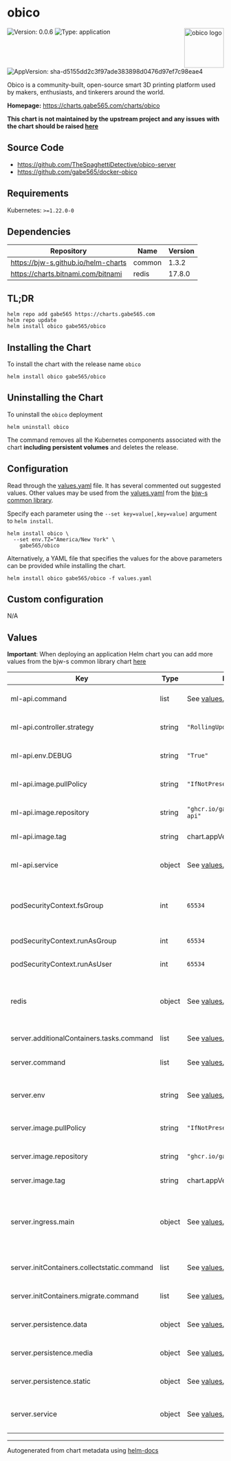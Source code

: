 # obico

<img src="https://raw.githubusercontent.com/TheSpaghettiDetective/OctoPrint-Obico/master/octoprint_obico/static/img/logo-square.svg" align="right" width="92" alt="obico logo">

![Version: 0.0.6](https://img.shields.io/badge/Version-0.0.6-informational?style=flat)
![Type: application](https://img.shields.io/badge/Type-application-informational?style=flat)
![AppVersion: sha-d5155dd2c3f97ade383898d0476d97ef7c98eae4](https://img.shields.io/badge/AppVersion-sha--d5155dd2c3f97ade383898d0476d97ef7c98eae4-informational?style=flat)

Obico is a community-built, open-source smart 3D printing platform used by makers, enthusiasts, and tinkerers around the world.

**Homepage:** <https://charts.gabe565.com/charts/obico>

**This chart is not maintained by the upstream project and any issues with the chart should be raised [here](https://github.com/gabe565/charts/issues/new)**

## Source Code

* <https://github.com/TheSpaghettiDetective/obico-server>
* <https://github.com/gabe565/docker-obico>

## Requirements

Kubernetes: `>=1.22.0-0`

## Dependencies

| Repository | Name | Version |
|------------|------|---------|
| <https://bjw-s.github.io/helm-charts> | common | 1.3.2 |
| <https://charts.bitnami.com/bitnami> | redis | 17.8.0 |

## TL;DR

```console
helm repo add gabe565 https://charts.gabe565.com
helm repo update
helm install obico gabe565/obico
```

## Installing the Chart

To install the chart with the release name `obico`

```console
helm install obico gabe565/obico
```

## Uninstalling the Chart

To uninstall the `obico` deployment

```console
helm uninstall obico
```

The command removes all the Kubernetes components associated with the chart **including persistent volumes** and deletes the release.

## Configuration

Read through the [values.yaml](./values.yaml) file. It has several commented out suggested values.
Other values may be used from the [values.yaml](https://github.com/bjw-s/helm-charts/tree/main/charts/library/common/values.yaml) from the [bjw-s common library](https://github.com/bjw-s/helm-charts/tree/main/charts/library/common).

Specify each parameter using the `--set key=value[,key=value]` argument to `helm install`.

```console
helm install obico \
  --set env.TZ="America/New York" \
    gabe565/obico
```

Alternatively, a YAML file that specifies the values for the above parameters can be provided while installing the chart.

```console
helm install obico gabe565/obico -f values.yaml
```

## Custom configuration

N/A

## Values

**Important**: When deploying an application Helm chart you can add more values from the bjw-s common library chart [here](https://github.com/bjw-s/helm-charts/tree/main/charts/library/common)

| Key | Type | Default | Description |
|-----|------|---------|-------------|
| ml-api.command | list | See [values.yaml](./values.yaml) | Command to run ML API. |
| ml-api.controller.strategy | string | `"RollingUpdate"` | Set the ML API upgrade strategy |
| ml-api.env.DEBUG | string | `"True"` | Enables debug logging |
| ml-api.image.pullPolicy | string | `"IfNotPresent"` | ML API image pull policy |
| ml-api.image.repository | string | `"ghcr.io/gabe565/obico/ml-api"` | ML API image repository |
| ml-api.image.tag | string | chart.appVersion | ML API image tag |
| ml-api.service | object | See [values.yaml](./values.yaml) | Configures service settings for the ML API. |
| podSecurityContext.fsGroup | int | `65534` | Volume binds will be granted to `nobody` group |
| podSecurityContext.runAsGroup | int | `65534` | Run as `nobody` group |
| podSecurityContext.runAsUser | int | `65534` | Run as `nobody` user |
| redis | object | See [values.yaml](./values.yaml) | Enable and configure redis subchart under this key. [[ref]](https://github.com/bitnami/charts/tree/master/bitnami/redis) |
| server.additionalContainers.tasks.command | list | See [values.yaml](./values.yaml) | Task command. |
| server.command | list | See [values.yaml](./values.yaml) | Command to run Obico server. |
| server.env | string | See [values.yaml](./values.yaml) | Server environment variables. [[ref]](https://github.com/TheSpaghettiDetective/obico-server/blob/master/dotenv.example) |
| server.image.pullPolicy | string | `"IfNotPresent"` | Server image pull policy |
| server.image.repository | string | `"ghcr.io/gabe565/obico/web"` | Server image repository |
| server.image.tag | string | chart.appVersion | Server image tag |
| server.ingress.main | object | See [values.yaml](./values.yaml) | Enable and configure ingress settings for the chart under this key. |
| server.initContainers.collectstatic.command | list | See [values.yaml](./values.yaml) | Static asset generation command. |
| server.initContainers.migrate.command | list | See [values.yaml](./values.yaml) | Database migration command. |
| server.persistence.data | object | See [values.yaml](./values.yaml) | Data persistence config. |
| server.persistence.media | object | See [values.yaml](./values.yaml) | Media persistence config. |
| server.persistence.static | object | See [values.yaml](./values.yaml) | Static asset persistence config. |
| server.service | object | See [values.yaml](./values.yaml) | Configures service settings for the ML API. |

---
Autogenerated from chart metadata using [helm-docs](https://github.com/norwoodj/helm-docs)
